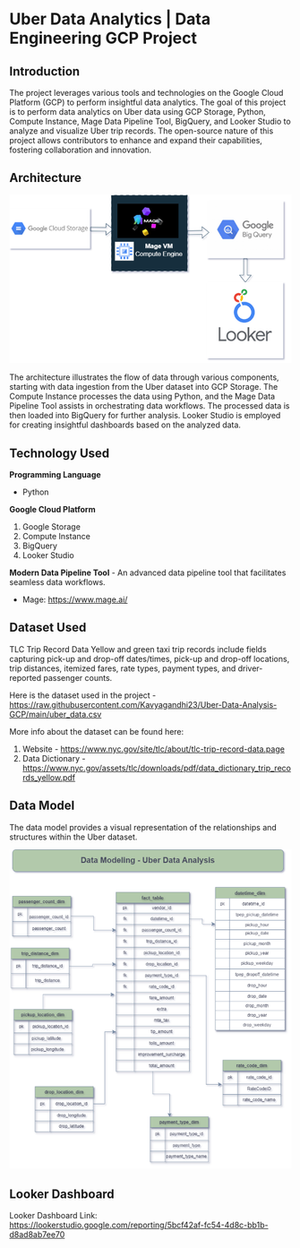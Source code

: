 # Uber Data Analytics | Data Engineering GCP Project

## Introduction
The project leverages various tools and technologies on the Google Cloud Platform (GCP) to perform insightful data analytics. The goal of this project is to perform data analytics on Uber data using GCP Storage, Python, Compute Instance, Mage Data Pipeline Tool, BigQuery, and Looker Studio to analyze and visualize Uber trip records. The open-source nature of this project allows contributors to enhance and expand their capabilities, fostering collaboration and innovation.

## Architecture

<img src="Architecture.png">

The architecture illustrates the flow of data through various components, starting with data ingestion from the Uber dataset into GCP Storage. The Compute Instance processes the data using Python, and the Mage Data Pipeline Tool assists in orchestrating data workflows. The processed data is then loaded into BigQuery for further analysis. Looker Studio is employed for creating insightful dashboards based on the analyzed data.

## Technology Used

**Programming Language** 
- Python

**Google Cloud Platform**
1. Google Storage
2. Compute Instance
3. BigQuery
4. Looker Studio

**Modern Data Pipeline Tool** - An advanced data pipeline tool that facilitates seamless data workflows.
- Mage: https://www.mage.ai/

## Dataset Used

TLC Trip Record Data Yellow and green taxi trip records include fields capturing pick-up and drop-off dates/times, pick-up and drop-off locations, trip distances, itemized fares, rate types, payment types, and driver-reported passenger counts.

Here is the dataset used in the project - https://raw.githubusercontent.com/Kavyagandhi23/Uber-Data-Analysis-GCP/main/uber_data.csv

More info about the dataset can be found here:
1. Website - https://www.nyc.gov/site/tlc/about/tlc-trip-record-data.page
2. Data Dictionary - https://www.nyc.gov/assets/tlc/downloads/pdf/data_dictionary_trip_records_yellow.pdf

## Data Model

The data model provides a visual representation of the relationships and structures within the Uber dataset.

<img src="Data Model.png">

## Looker Dashboard

Looker Dashboard Link: https://lookerstudio.google.com/reporting/5bcf42af-fc54-4d8c-bb1b-d8ad8ab7ee70

